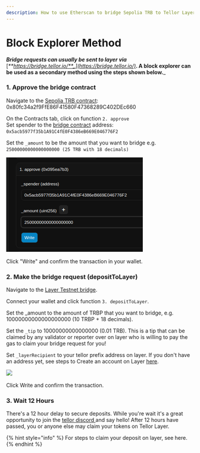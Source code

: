 ```yaml
---
description: How to use Etherscan to bridge Sepolia TRB to Tellor Layer.
---
```


# Block Explorer Method

_**Bridge requests can usually be sent to layer via**_ [_**https://bridge.tellor.io/**_](https://bridge.tellor.io/)_**. A block explorer can be used as a secondary method using the steps shown below.**_

### 1. Approve the bridge contract

Navigate to the [Sepolia TRB contract](https://sepolia.etherscan.io/address/0x80fc34a2f9FfE86F41580F47368289C402DEc660#writeProxyContract): 0x80fc34a2f9FfE86F41580F47368289C402DEc660

On the Contracts tab, click on function `2. approve`\
Set spender to the [bridge contract](https://sepolia.etherscan.io/address/0x5acb5977f35b1A91C4fE0F4386eB669E046776F2) address: `0x5acb5977f35b1A91C4fE0F4386eB669E046776F2`

Set the `_amount` to be the amount that you want to bridge e.g. `25000000000000000000 (25 TRB with 18 decimals)`

![](<../../../.gitbook/assets/Screenshot From 2025-04-07 14-49-35.png>)

Click "Write" and confirm the transaction in your wallet.

### 2. Make the bridge request (depositToLayer)

Navigate to the [Layer Testnet bridge](https://sepolia.etherscan.io/address/0x5acb5977f35b1A91C4fE0F4386eB669E046776F2#writeContract).

Connect your wallet and click function `3. depositToLayer`.

Set the \_amount to the amount of TRBP that you want to bridge, e.g. 10000000000000000000 (10 TRBP + 18 decimals).

Set the `_tip` to 10000000000000000 (0.01 TRB). This is a tip that can be claimed by any validator or reporter over on layer who is willing to pay the gas to claim your bridge request for you!

Set `_layerRecipient` to your tellor prefix address on layer. If you don't have an address yet, see steps to Create an account on Layer [here](https://docs.tellor.io/layer-docs/running-tellor-layer/public-testnet/manage-accounts).

![](https://docs.tellor.io/~gitbook/image?url=https%3A%2F%2F2729899787-files.gitbook.io%2F%7E%2Ffiles%2Fv0%2Fb%2Fgitbook-x-prod.appspot.com%2Fo%2Fspaces%252Fs90SVtIdiQ8dmMsqriIa%252Fuploads%252FTWQVieJBEBj2jfPXa887%252FScreenshot%25202025-02-06%2520at%252012.22.28%25E2%2580%25AFPM.png%3Falt%3Dmedia%26token%3D4c9762d2-d0fe-49fe-a9be-88c175e63614\&width=768\&dpr=4\&quality=100\&sign=92b3f40e\&sv=2)

Click Write and confirm the transaction.

### 3. Wait 12 Hours

There's a 12 hour delay to secure deposits. While you're wait it's a great opportunity to join the [tellor discord ](https://discord.gg/tellor)and say hello! After 12 hours have passed, you or anyone else may claim your tokens on Tellor Layer.&#x20;

{% hint style="info" %}
For steps to claim your deposit on layer, see here.
{% endhint %}
